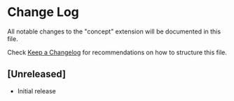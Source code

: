 # Change Log

All notable changes to the "concept" extension will be documented in this file.

Check [Keep a Changelog](http://keepachangelog.com/) for recommendations on how to structure this file.

## [Unreleased]

- Initial release
